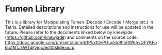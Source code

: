 # Fumen Library
This is a library for Manipulating Fumen (Decode / Encode / Merge etc.) in Tetris.
Detailed descriptions and instructions for use will be updated in the future.
Please refer to the documents linked below by knewjade (https://github.com/knewjade) and comments on the source code.  
https://docs.google.com/presentation/d/1P5xt0vPGuxSb9hbRW6hvQFYKFoIccfNTJkWTdjtyigc/edit#slide=id.p
